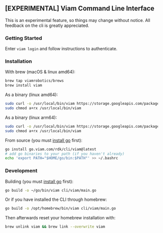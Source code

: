 ## [EXPERIMENTAL] Viam Command Line Interface

This is an experimental feature, so things may change without notice. All feedback on the cli is greatly appreciated.


### Getting Started
Enter `viam login` and follow instructions to authenticate.

### Installation

With brew (macOS & linux amd64):
```sh
brew tap viamrobotics/brews
brew install viam
```
As a binary (linux amd64):
```sh
sudo curl -o /usr/local/bin/viam https://storage.googleapis.com/packages.viam.com/apps/viam-cli/viam-cli-stable-linux-amd64
sudo chmod a+rx /usr/local/bin/viam
```

As a binary (linux arm64):
```sh
sudo curl -o /usr/local/bin/viam https://storage.googleapis.com/packages.viam.com/apps/viam-cli/viam-cli-stable-linux-arm64
sudo chmod a+rx /usr/local/bin/viam
```

From source (you must [install go](https://go.dev/doc/install) first):
```sh
go install go.viam.com/rdk/cli/viam@latest
# add go binaries to your path (if you haven't already)
echo 'export PATH="$HOME/go/bin:$PATH"' >> ~/.bashrc
```

### Development
Building (you must [install go](https://go.dev/doc/install) first):
```sh
go build -o ~/go/bin/viam cli/viam/main.go
```

Or if you have installed the CLI through homebrew:
```sh
go build -o /opt/homebrew/bin/viam cli/viam/main.go
```

Then afterwards reset your homebrew installation with:
```sh
brew unlink viam && brew link --overwrite viam
```
